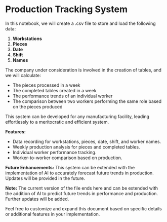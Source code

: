 # Production Tracking System

In this notebook, we will create a .csv file to store and load the following data:

1. **Workstations**
2. **Pieces**
3. **Date**
4. **Shift**
5. **Names**

The company under consideration is involved in the creation of tables, and we will calculate:

- The pieces processed in a week
- The completed tables created in a week
- The performance trends of an individual worker
- The comparison between two workers performing the same role based on the pieces produced

This system can be developed for any manufacturing facility, leading effortlessly to a meritocratic and efficient system.

**Features:**
- Data recording for workstations, pieces, date, shift, and worker names.
- Weekly production analysis for pieces and completed tables.
- Individual worker performance tracking.
- Worker-to-worker comparison based on production.

**Future Enhancements:**
This system can be extended with the implementation of AI to accurately forecast future trends in production. Updates will be provided in the future.

**Note:**
The current version of the file ends here and can be extended with the addition of AI to predict future trends in performance and production. Further updates will be added.

Feel free to customize and expand this document based on specific details or additional features in your implementation.
